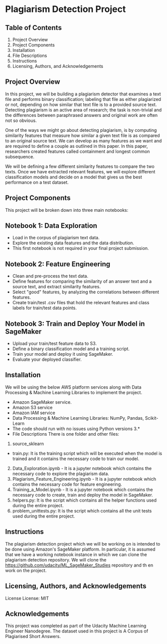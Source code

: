 # Plagiarism Detection Project

## Table of Contents
1. Project Overview
2. Project Components
3. Installation
4. File Descriptions
5. Instructions
6. Licensing, Authors, and Acknowledgements

## Project Overview
In this project, we will be building a plagiarism detector that examines a text file and performs binary classification; labeling that file as either plagiarized or not, depending on how similar that text file is to a provided source text. Detecting plagiarism is an active area of research; the task is non-trivial and the differences between paraphrased answers and original work are often not so obvious.

One of the ways we might go about detecting plagiarism, is by computing similarity features that measure how similar a given text file is as compared to an original source text. We can develop as many features as we want and are required to define a couple as outlined in this paper. In this paper, researchers created features called containment and longest common subsequence.

We will be defining a few different similarity features to compare the two texts. Once we have extracted relevant features, we will explore different classification models and decide on a model that gives us the best performance on a test dataset.

## Project Components
This project will be broken down into three main notebooks:

## Notebook 1: Data Exploration

* Load in the corpus of plagiarism text data.
* Explore the existing data features and the data distribution.
* This first notebook is not required in your final project submission.
## Notebook 2: Feature Engineering

* Clean and pre-process the text data.
* Define features for comparing the similarity of an answer text and a source text, and extract similarity features.
* Select "good" features, by analyzing the correlations between different features.
* Create train/test .csv files that hold the relevant features and class labels for train/test data points.
## Notebook 3: Train and Deploy Your Model in SageMaker

* Upload your train/test feature data to S3.
* Define a binary classification model and a training script.
* Train your model and deploy it using SageMaker.
* Evaluate your deployed classifier.
## Installation
We will be using the below AWS platform services along with Data Processing & Machine Learning Libraries to implement the project.

* Amazon SageMaker service.
* Amazon S3 service
* Amazon IAM service
* Data Processing & Machine Learning Libraries: NumPy, Pandas, Scikit-Learn
* The code should run with no issues using Python versions 3.*
* File Descriptions
There is one folder and other files:

1. source_sklearn 
  * train.py: It is the training script which will be executed when the model is trained and it contains the necessary code to train our model.

2. Data_Exploration.ipynb - It is a jupyter notebook which contains the necessary code to explore the plagiarism data.
3. Plagiarism_Feature_Engineering.ipynb - It is a jupyter notebook which contains the necessary code for feature engineering.
4. Training_a_Model.ipynb - It is a jupyter notebook which contains the necessary code to create, train and deploy the model in SageMaker.
5. helpers.py: It is the script which contains all the helper functions used during the entire project.
6. problem_unittests.py: It is the script which contains all the unit tests used during the entire project.
## Instructions
The plagiarism detection project which we will be working on is intended to be done using Amazon's SageMaker platform. In particular, it is assumed that we have a working notebook instance in which we can clone the plagiarism detection repository. We will clone the https://github.com/udacity/ML_SageMaker_Studies repository and th en work on the project.

## Licensing, Authors, and Acknowledgements

License
License: MIT


## Acknowledgements
This project was completed as part of the Udacity Machine Learning Engineer Nanodegree. The dataset used in this project is A Corpus of Plagiarised Short Answers.
